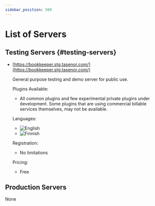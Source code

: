 ```yaml
---
sidebar_position: 500
---
```


# List of Servers

## Testing Servers {#testing-servers}

* [https://bookkeeper.stg.tasenor.com/](https://bookkeeper.stg.tasenor.com/)

  General purpose testing and demo server for public use.

  Plugins Available:
  * All common plugins and few experimental private plugins under development. Some plugins that are
    using commercial billable services themselves, may not be available.

  Languages:
  * ![English](/Flag_of_the_United_Kingdom.png)
  * ![Finnish](/Flag_of_Finland.png)

  Registration:
  * No limitations

  Pricing:
  * Free


## Production Servers

None
